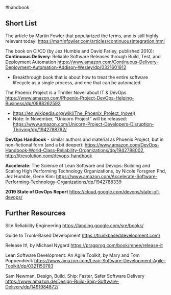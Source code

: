 #handbook

## Short List
The article by Martin Fowler that popularized the terms, and is still highly relevant today:
https://martinfowler.com/articles/continuousIntegration.html 

The book on CI/CD (by Jez Humble and David Farley, published 2010): **Continuous Delivery**: Reliable Software Releases through Build, Test, and Deployment Automation https://www.amazon.com/Continuous-Delivery-Deployment-Automation-Addison-Wesley/dp/0321601912
*	Breakthrough book that is about how to treat the entire software lifecycle as a single process, and one that can be automated.

The Phoenix Project is a Thriller Novel about IT & DevOps https://www.amazon.com/Phoenix-Project-DevOps-Helping-Business/dp/0988262592
*	https://en.wikipedia.org/wiki/The_Phoenix_Project_(novel)
*	Note: In November, “Unicorn Project” will be released: https://www.amazon.com/Unicorn-Project-Developers-Disruption-Thriving/dp/1942788762/

**DevOps Handbook** - similar authors and material as Phoenix Project, but in non-fictional form (and a bit deeper): https://www.amazon.com/DevOps-Handbook-World-Class-Reliability-Organizations/dp/1942788002, http://itrevolution.com/devops-handbook

**Accelerate**: The Science of Lean Software and Devops: Building and Scaling High Performing Technology Organizations, by Nicole Forsgren Phd, Jez Humble, Gene Kim: https://www.amazon.com/Accelerate-Software-Performing-Technology-Organizations/dp/1942788339

**2019 State of DevOps Report** https://cloud.google.com/devops/state-of-devops/

## Further Resources

Site Reliability Engineering https://landing.google.com/sre/books/ 

Guide to Trunk-Based Development https://trunkbaseddevelopment.com/ 

Release It!, by Michael Nygard
https://pragprog.com/book/mnee/release-it

Lean Software Development: An Agile Toolkit, by Mary and Tom Poppendieck
https://www.amazon.com/Lean-Software-Development-Agile-Toolkit/dp/0321150783

Sam Newman, Design, Build, Ship: Faster, Safer Software Delivery
https://www.amazon.de/Design-Build-Ship-Software-Delivery/dp/1491984872/
